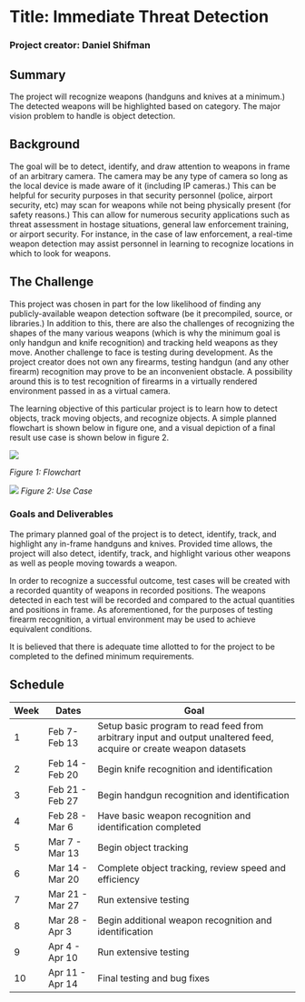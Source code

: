 # Title: Immediate Threat Detection
### Project creator: Daniel Shifman
## Summary
The project will recognize weapons (handguns and knives at a minimum.)
The detected weapons will be highlighted based on category.
The major vision problem to handle is object detection.
## Background
The goal will be to detect, identify, and draw attention to weapons in frame
of an arbitrary camera. The camera may be any type of camera so long as the
local device is made aware of it (including IP cameras.) This can be helpful
for security purposes in that security personnel (police, airport security, etc) may
scan for weapons while not being physically present (for safety reasons.) This can allow
for numerous security applications such as threat assessment in hostage situations,
general law enforcement training, or airport security. For instance, in the case of law
enforcement, a real-time weapon detection may assist personnel in learning to
recognize locations in which to look for weapons.
## The Challenge
This project was chosen in part for the low likelihood of finding any publicly-available
weapon detection software (be it precompiled, source, or libraries.) In addition to this, there are also the challenges of recognizing the shapes of the many various weapons (which is why the minimum goal is only handgun and knife recognition) and tracking held weapons as they move. Another challenge to face is testing during development. As the project creator does not own any firearms, testing handgun (and any other firearm) recognition may prove to be an inconvenient obstacle. A possibility around this is to test recognition of firearms in a virtually rendered environment passed in as a virtual camera.

The learning objective of this particular project is to learn how to detect objects, track moving objects, and recognize objects. A simple planned flowchart is shown below in figure one, and a visual depiction of a final result use case is shown below in figure 2.

![](https://i.ibb.co/BKpVFxv/Flowchart.png)

*Figure 1: Flowchart*




![](https://i.ibb.co/hcbQd2b/useCase.png)
*Figure 2: Use Case*

### Goals and Deliverables
The primary planned goal of the project is to detect, identify, track, and highlight any in-frame handguns and knives. Provided time allows, the project will also detect, identify, track, and highlight various other weapons as well as people moving towards a weapon.

In order to recognize a successful outcome, test cases will be created with a recorded quantity of weapons in recorded positions. The weapons detected in each test will be recorded and compared to the actual quantities and positions in frame. As aforementioned, for the purposes of testing firearm recognition, a virtual environment may be used to achieve equivalent conditions.

It is believed that there is adequate time allotted to for the project to be completed to the defined minimum requirements.

## Schedule

| Week | Dates | Goal |
|-------|------|------|
| 1 | Feb 7- Feb 13 | Setup basic program to read feed from arbitrary input and output unaltered feed, acquire or create weapon datasets |
| 2 | Feb 14 - Feb 20 | Begin knife recognition and identification|
| 3 | Feb 21 - Feb 27 | Begin handgun recognition and identification|
| 4| Feb 28 - Mar 6 | Have basic weapon recognition and identification completed |
| 5 | Mar 7 - Mar 13 |  Begin object tracking|
| 6 | Mar 14 - Mar 20 | Complete object tracking, review speed and efficiency|
| 7 | Mar 21 - Mar 27 | Run extensive testing |
| 8 | Mar 28 - Apr 3 | Begin additional weapon recognition and identification |
| 9 | Apr 4 - Apr 10 | Run extensive testing |
| 10 | Apr 11 - Apr 14 | Final testing and bug fixes |
